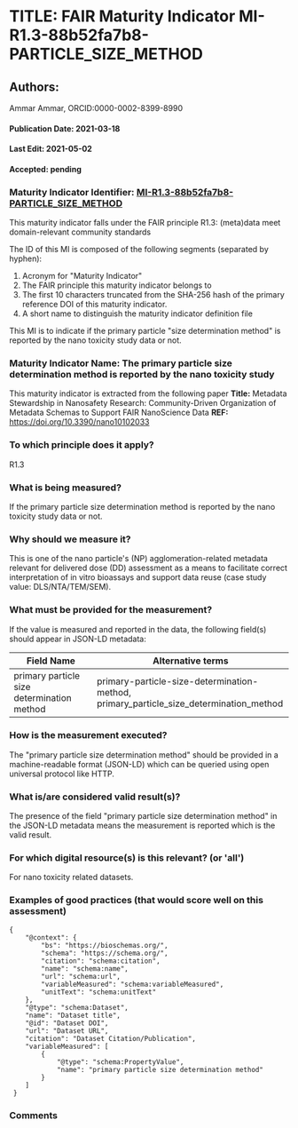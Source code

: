 # TITLE: FAIR Maturity Indicator MI-R1.3-88b52fa7b8-PARTICLE_SIZE_METHOD

## Authors: 
Ammar Ammar, ORCID:0000-0002-8399-8990

#### Publication Date: 2021-03-18
#### Last Edit: 2021-05-02
#### Accepted: pending

### Maturity Indicator Identifier: [MI-R1.3-88b52fa7b8-PARTICLE_SIZE_METHOD](https://w3id.org/fair/maturity_indicator/terms/Gen2/MI-R1.3-88b52fa7b8-PARTICLE_SIZE_METHOD)

This maturity indicator falls under the FAIR principle R1.3:
(meta)data meet domain-relevant community standards

The ID of this MI is composed of the following segments (separated by hyphen):
1. Acronym for "Maturity Indicator"
1. The FAIR principle this maturity indicator belongs to
1. The first 10 characters truncated from the SHA-256 hash of the primary reference DOI of this maturity indicator.
1. A short name to distinguish the maturity indicator definition file

This MI is to indicate if the primary particle "size determination method" is reported by the nano toxicity study data or not.

### Maturity Indicator Name:  The primary particle size determination method is reported by the nano toxicity study

This maturity indicator is extracted from the following paper 
**Title:** Metadata Stewardship in Nanosafety Research: Community-Driven Organization of Metadata Schemas to Support FAIR NanoScience Data
**REF:** https://doi.org/10.3390/nano10102033

### To which principle does it apply?  
R1.3

### What is being measured?
If the primary particle size determination method is reported by the nano toxicity study data or not.

### Why should we measure it?
This is one of the nano particle's (NP) agglomeration-related metadata relevant for delivered dose (DD)
assessment as a means to facilitate correct interpretation of in vitro bioassays and support data reuse (case study value: DLS/NTA/TEM/SEM).

### What must be provided for the measurement?
If the value is measured and reported in the data, the following field(s) should appear in JSON-LD metadata: 

| Field Name                                   | Alternative terms                                                                             |
| -------------------------------------------- | --------------------------------------------------------------------------------------------- |
| primary particle size determination method   | primary-particle-size-determination-method,<br>primary_particle_size_determination_method     |

### How is the measurement executed?
The "primary particle size determination method" should be provided in a machine-readable format (JSON-LD) which can be queried using open universal protocol like HTTP.

### What is/are considered valid result(s)?
The presence of the field "primary particle size determination method" in the JSON-LD metadata means the measurement is reported which is the valid result.

### For which digital resource(s) is this relevant? (or 'all')
For nano toxicity related datasets.  

### Examples of good practices (that would score well on this assessment)
```{json}
{
 	"@context": {
 		"bs": "https://bioschemas.org/",
 		"schema": "https://schema.org/",
 		"citation": "schema:citation",
 		"name": "schema:name",
 		"url": "schema:url",
 		"variableMeasured": "schema:variableMeasured",
 		"unitText": "schema:unitText"
 	},
 	"@type": "schema:Dataset",
 	"name": "Dataset title",
 	"@id": "Dataset DOI",
 	"url": "Dataset URL",
 	"citation": "Dataset Citation/Publication",
 	"variableMeasured": [
 		{
 			"@type": "schema:PropertyValue",
 			"name": "primary particle size determination method"
 		}
 	]
 }
```

### Comments

